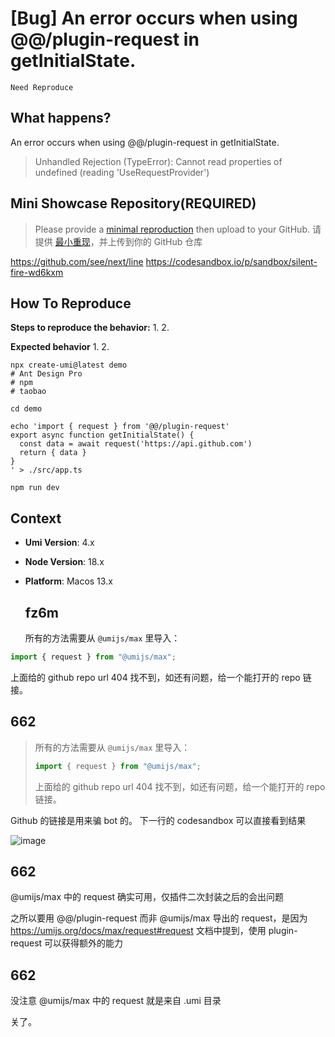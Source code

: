 # [Bug] An error occurs when using @@/plugin-request in getInitialState.

`Need Reproduce`

  <!--
感谢您向我们反馈问题，为了高效的解决问题，我们期望你能提供以下信息：
-->

## What happens?

<!-- A clear and concise description of what the bug is. -->
<!-- 清晰的描述下遇到的问题。-->

An error occurs when using @@/plugin-request in getInitialState.

> Unhandled Rejection (TypeError): Cannot read properties of undefined (reading 'UseRequestProvider')

## Mini Showcase Repository(REQUIRED)

> Please provide a [minimal reproduction](https://stackoverflow.com/help/minimal-reproducible-example) then upload to your GitHub. 请提供 [最小重现](https://stackoverflow.com/help/minimal-reproducible-example)，并上传到你的 GitHub 仓库

<!-- 为节约大家的时间，无复现步骤的 ISSUE 会被关闭，提供之后再 REOPEN -->
<!-- YOUR_REPOSITORY_URL on github or stackbliz -->

https://github.com/see/next/line
https://codesandbox.io/p/sandbox/silent-fire-wd6kxm

## How To Reproduce

**Steps to reproduce the behavior:** 1. 2.

**Expected behavior** 1. 2.

<!-- 请提供复现链接/步骤，错误日志以及相关配置 -->

```shell
npx create-umi@latest demo
# Ant Design Pro
# npm
# taobao

cd demo

echo 'import { request } from '@@/plugin-request'
export async function getInitialState() {
  const data = await request('https://api.github.com')
  return { data }
}
' > ./src/app.ts

npm run dev
```

## Context

- **Umi Version**: 4.x
- **Node Version**: 18.x
- **Platform**: Macos 13.x

  ## fz6m

  所有的方法需要从 `@umijs/max` 里导入：

```ts
import { request } from "@umijs/max";
```

上面给的 github repo url 404 找不到，如还有问题，给一个能打开的 repo 链接。

## 662

> 所有的方法需要从 `@umijs/max` 里导入：
>
> ```ts
> import { request } from "@umijs/max";
> ```
>
> 上面给的 github repo url 404 找不到，如还有问题，给一个能打开的 repo 链接。

Github 的链接是用来骗 bot 的。
下一行的 codesandbox 可以直接看到结果

![image](https://github.com/umijs/umi/assets/13599186/820ad39d-94aa-4651-8736-14d5ab8676d4)

## 662

@umijs/max 中的 request 确实可用，仅插件二次封装之后的会出问题

之所以要用 @@/plugin-request 而非 @umijs/max 导出的 request，是因为 https://umijs.org/docs/max/request#request 文档中提到，使用 plugin-request 可以获得额外的能力

## 662

没注意 @umijs/max 中的 request 就是来自 .umi 目录

关了。
